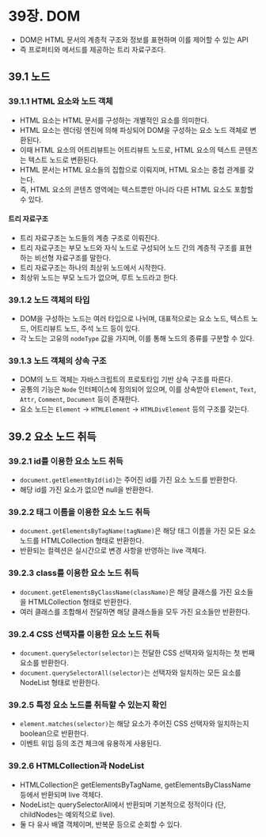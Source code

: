 # 39장. DOM

- DOM은 HTML 문서의 계층적 구조와 정보를 표현하며 이를 제어할 수 있는 API
- 즉 프로퍼티와 메서드를 제공하는 트리 자료구조다.

## 39.1 노드

### 39.1.1 HTML 요소와 노드 객체
- HTML 요소는 HTML 문서를 구성하는 개별적인 요소를 의미한다.
- HTML 요소는 렌더링 엔진에 의해 파싱되어 DOM을 구성하는 요소 노드 객체로 변환된다.
- 이때 HTML 요소의 어트리뷰트는 어트리뷰트 노드로, HTML 요소의 텍스트 콘텐츠는 텍스트 노드로 변환된다.
- HTML 문서는 HTML 요소들의 집합으로 이뤄지며, HTML 요소는 중첩 관계를 갖는다.
- 즉, HTML 요소의 콘텐츠 영역에는 텍스트뿐만 아니라 다른 HTML 요소도 포함할 수 있다.

#### 트리 자료구조
- 트리 자료구조는 노드들의 계층 구조로 이뤄진다.
- 트리 자료구조는 부모 노드와 자식 노드로 구성되어 노드 간의 계층적 구조를 표현하는 비선형 자료구조를 말한다.
- 트리 자료구조는 하나의 최상위 노드에서 시작한다.
- 최상위 노드는 부모 노드가 없으며, 루트 노드라고 한다.

### 39.1.2 노드 객체의 타입
- DOM을 구성하는 노드는 여러 타입으로 나뉘며, 대표적으로는 요소 노드, 텍스트 노드, 어트리뷰트 노드, 주석 노드 등이 있다.
- 각 노드는 고유의 `nodeType` 값을 가지며, 이를 통해 노드의 종류를 구분할 수 있다.

### 39.1.3 노드 객체의 상속 구조
- DOM의 노드 객체는 자바스크립트의 프로토타입 기반 상속 구조를 따른다.
- 공통의 기능은 `Node` 인터페이스에 정의되어 있으며, 이를 상속받아 `Element`, `Text`, `Attr`, `Comment`, `Document` 등이 존재한다.
- 요소 노드는 `Element` → `HTMLElement` → `HTMLDivElement` 등의 구조를 갖는다.

## 39.2 요소 노드 취득

### 39.2.1 id를 이용한 요소 노드 취득
- `document.getElementById(id)`는 주어진 id를 가진 요소 노드를 반환한다.
- 해당 id를 가진 요소가 없으면 null을 반환한다.

### 39.2.2 태그 이름을 이용한 요소 노드 취득
- `document.getElementsByTagName(tagName)`은 해당 태그 이름을 가진 모든 요소 노드를 HTMLCollection 형태로 반환한다.
- 반환되는 컬렉션은 실시간으로 변경 사항을 반영하는 live 객체다.

### 39.2.3 class를 이용한 요소 노드 취득
- `document.getElementsByClassName(className)`은 해당 클래스를 가진 요소들을 HTMLCollection 형태로 반환한다.
- 여러 클래스를 조합해서 전달하면 해당 클래스들을 모두 가진 요소들만 반환한다.

### 39.2.4 CSS 선택자를 이용한 요소 노드 취득
- `document.querySelector(selector)`는 전달한 CSS 선택자와 일치하는 첫 번째 요소를 반환한다.
- `document.querySelectorAll(selector)`는 선택자와 일치하는 모든 요소를 NodeList 형태로 반환한다.

### 39.2.5 특정 요소 노드를 취득할 수 있는지 확인
- `element.matches(selector)`는 해당 요소가 주어진 CSS 선택자와 일치하는지 boolean으로 반환한다.
- 이벤트 위임 등의 조건 체크에 유용하게 사용된다.

### 39.2.6 HTMLCollection과 NodeList
- HTMLCollection은 getElementsByTagName, getElementsByClassName 등에서 반환되며 live 객체다.
- NodeList는 querySelectorAll에서 반환되며 기본적으로 정적이다 (단, childNodes는 예외적으로 live).
- 둘 다 유사 배열 객체이며, 반복문 등으로 순회할 수 있다.

